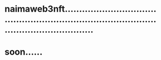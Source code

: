 # naimaweb3nft....................................................................................................................
# soon......
